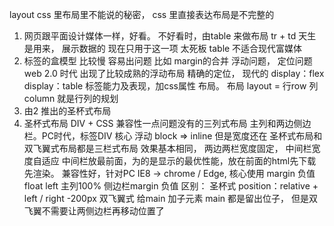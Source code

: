 layout
css 里布局里不能说的秘密， css 里直接表达布局是不完整的
1. 网页跟平面设计媒体一样，好看。
不好看时，由table 来做布局 tr + td 
天生是用来， 展示数据的 现在只用于这一项 太死板
    table 不适合现代富媒体
2. 标签的盒模型 比较慢 容易出问题 比如 margin的合并
    浮动问题， 定位问题
    web 2.0 时代 出现了比较成熟的浮动布局 精确的定位， 现代的
    display：flex display：table
    标签能力及表现，加css属性 布局。
    布局 layout = 行row 列column 就是行列的规划
3. 由2 推出的圣杯式布局
4. 圣杯式布局 DIV + CSS 
    兼容性一点问题没有的三列式布局 主列和两边侧边栏。PC时代，标签DIV
    核心 浮动  block => inline
    但是宽度还在
    圣杯式布局和双飞翼式布局都是三栏式布局 效果基本相同， 两边两栏宽度固定，
    中间栏宽度自适应 中间栏放最前面，为的是显示的最优性能，放在前面的html先下载先渲染。
    兼容性好，针对PC IE8 -> chrome / Edge,
    核心使用 margin 负值 float left 主列100% 侧边栏margin 负值
    区别： 圣杯式 position：relative + left / right -200px
    双飞翼式 给main 加子元素 main 都是留出位子， 但是双飞翼不需要让两侧边栏再移动位置了